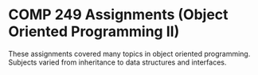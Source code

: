 # COMP 249 Assignments (Object Oriented Programming II)
These assignments covered many topics in object oriented programming. Subjects varied from inheritance to data structures and interfaces.
